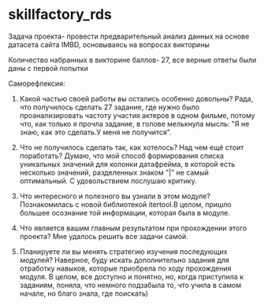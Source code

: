 # skillfactory_rds
Задача проекта- провести предварительный анализ данных на основе датасета сайта IMBD, основываясь на вопросах викторины

Количество набранных в викторине баллов- 27, все верные ответы были даны с первой попытки

Саморефлексия:

1. Какой частью своей работы вы остались особенно довольны?
Рада, что получилось сделать 27 задание, где нужно было проанализировать частоту участия актеров в одном фильме, потому что, как только я прочла задание, в голове мелькнула мысль:
"Я не знаю, как это сделать.У меня не получится". 

2. Что не получилось сделать так, как хотелось? Над чем ещё стоит поработать?
Думаю, что мой способ формирования списка уникальных значений для колонки датафрейма, в которой есть несколько значений, разделенных знаком "|" не самый оптимальный.
С удовольствием послушаю критику.

3. Что интересного и полезного вы узнали в этом модуле?
Познакомилась с новой библиотекой itertool.В целом, пришло большее осознание той информации, которая была в модуле.

4. Что является вашим главным результатом при прохождении этого проекта?
Мне удалось решить все задачи самой.

5. Планируете ли вы менять стратегию изучения последующих модулей?
Наверное, буду искать дополнительно задания для отработку навыков, которые приобрела по ходу прохождения модуля. В целом, все доступно и понятно, но, когда приступила к заданиям,
поняла, что немного подзабыла то, что учила в самом начале, но благо знала, где поискать)

